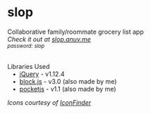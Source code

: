 # slop

Collaborative family/roommate grocery list app  
_Check it out at [slop.anuv.me](http://slop.anuv.me)_  
<sub>_password: slop_</sub>  
&nbsp;

Libraries Used  
&nbsp;&nbsp;&nbsp;•&nbsp;&nbsp;[jQuery](https://jquery.com/) - v1.12.4  
&nbsp;&nbsp;&nbsp;•&nbsp;&nbsp;[block.js](https://github.com/anuvgupta/block.js) - v3.0 (also made by me)  
&nbsp;&nbsp;&nbsp;•&nbsp;&nbsp;[pocketjs](https://github.com/anuvgupta/pocketjs) - v1.1 (also made by me)

_Icons courtesy of [IconFinder](http://www.iconfinder.com)_

